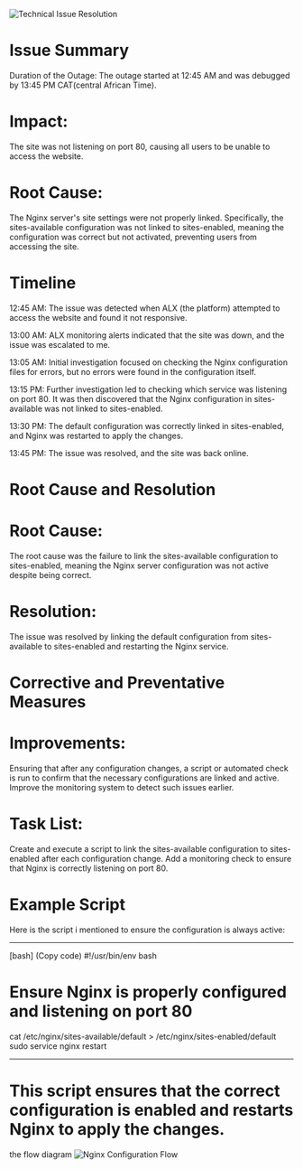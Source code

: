 ![Technical Issue Resolution](./0x19-postmorten/image-asset.png)

# Issue Summary
Duration of the Outage: The outage started at 12:45 AM and was debugged by 13:45 PM CAT(central African Time).

# Impact:
The site was not listening on port 80, causing all users to be unable to access the website.

# Root Cause:
The Nginx server's site settings were not properly linked. Specifically, the sites-available configuration was not linked to sites-enabled, meaning the configuration was correct but not activated, preventing users from accessing the site.

# Timeline
12:45 AM: The issue was detected when ALX (the platform) attempted to access the website and found it not responsive.

13:00 AM: ALX monitoring alerts indicated that the site was down, and the issue was escalated to me.

13:05 AM: Initial investigation focused on checking the Nginx configuration files for errors, but no errors were found in the configuration itself.

13:15 PM: Further investigation led to checking which service was listening on port 80. It was then discovered that the Nginx configuration in sites-available was not linked to sites-enabled.

13:30 PM: The default configuration was correctly linked in sites-enabled, and Nginx was restarted to apply the changes.

13:45 PM: The issue was resolved, and the site was back online.

# Root Cause and Resolution
# Root Cause:
The root cause was the failure to link the sites-available configuration to sites-enabled, meaning the Nginx server configuration was not active despite being correct.

# Resolution:
The issue was resolved by linking the default configuration from sites-available to sites-enabled and restarting the Nginx service.

# Corrective and Preventative Measures

# Improvements:
Ensuring that after any configuration changes, a script or automated check is run to confirm that the necessary configurations are linked and active.
Improve the monitoring system to detect such issues earlier.

# Task List:

Create and execute a script to link the sites-available configuration to sites-enabled after each configuration change.
Add a monitoring check to ensure that Nginx is correctly listening on port 80.

# Example Script
Here is the script i mentioned to ensure the configuration is always active:

______________________________________________________________
[bash]
(Copy code)
#!/usr/bin/env bash
# Ensure Nginx is properly configured and listening on port 80

cat /etc/nginx/sites-available/default > /etc/nginx/sites-enabled/default
sudo service nginx restart
_______________________________________________________________

# This script ensures that the correct configuration is enabled and restarts Nginx to apply the changes.
the flow diagram
![Nginx Configuration Flow](./0x19-postmorten/R.png)
